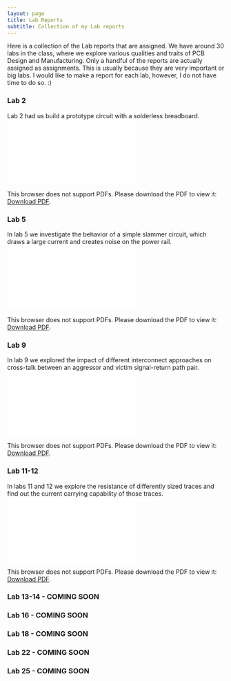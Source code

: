 ```yaml
---
layout: page
title: Lab Reports
subtitle: Collection of my Lab reports
---
```

Here is a collection of the Lab reports that are assigned. We have around 30 labs in the class, where we explore various qualities and traits of PCB Design and Manufacturing. Only a handful of the reports are actually assigned as assignments. This is usually because they are 
very important or big labs. I would like to make a report for each lab, however, I do not have time to do so. :)

### Lab 2
Lab 2 had us build a prototype circuit with a solderless breadboard.
<object data="/assets/pdf/pcb/ECEN_5730_Lab_2_Report.pdf" type="application/pdf" width="700px" height="700px">
    <embed src="/assets/pdf/pcb/ECEN_5730_Lab_2_Report.pdf">
        <p>This browser does not support PDFs. Please download the PDF to view it: <a href="/assets/pdf/pcb/ECEN_5730_Lab_2_Report.pdf">Download PDF</a>.</p>
    </embed>
</object>

### Lab 5
In lab 5 we investigate the behavior of a simple slammer circuit, which draws a large current and creates noise on the power rail. 
<object data="/assets/pdf/pcb/ECEN_5730_Lab_5_Report.pdf" type="application/pdf" width="700px" height="700px">
    <embed src="/assets/pdf/pcb/ECEN_5730_Lab_5_Report.pdf">
        <p>This browser does not support PDFs. Please download the PDF to view it: <a href="/assets/pdf/pcb/ECEN_5730_Lab_5_Report.pdf">Download PDF</a>.</p>
    </embed>
</object>

### Lab 9
In lab 9 we explored the impact of different interconnect approaches on cross-talk between
an aggressor and victim signal-return path pair.
<object data="/assets/pdf/pcb/ECEN_5730_Lab_9_Report.pdf" type="application/pdf" width="700px" height="700px">
    <embed src="/assets/pdf/pcb/ECEN_5730_Lab_9_Report.pdf">
        <p>This browser does not support PDFs. Please download the PDF to view it: <a href="/assets/pdf/pcb/ECEN_5730_Lab_9_Report.pdf">Download PDF</a>.</p>
    </embed>
</object>

### Lab 11-12
In labs 11 and 12 we explore the resistance of differently sized traces and find out the current carrying capability of those traces.
<object data="/assets/pdf/pcb/ECEN_5730_Lab_11_12_Report.pdf" type="application/pdf" width="700px" height="700px">
    <embed src="/assets/pdf/pcb/ECEN_5730_Lab_11_12_Report.pdf">
        <p>This browser does not support PDFs. Please download the PDF to view it: <a href="/assets/pdf/pcb/ECEN_5730_Lab_11_12_Report.pdf">Download PDF</a>.</p>
    </embed>
</object>

### Lab 13-14 - COMING SOON
<!-- In lab 15 we explored the professor's design of board 2, which explored good and bad PCB layouts' effect on noise and signal integrity.
<object data="/assets/pdf/lab_15.pdf" type="application/pdf" width="700px" height="700px">
    <embed src="/assets/pdf/lab_15.pdf">
        <p>This browser does not support PDFs. Please download the PDF to view it: <a href="/assets/pdf/lab_15.pdf">Download PDF</a>.</p>
    </embed>
</object> -->


### Lab 16 - COMING SOON
<!-- In lab 16 we explored single and differential-ended measurements.
<object data="/assets/pdf/lab16.pdf" type="application/pdf" width="700px" height="700px">
    <embed src="/assets/pdf/lab16.pdf">
        <p>This browser does not support PDFs. Please download the PDF to view it: <a href="/assets/pdf/lab_15.pdf">Download PDF</a>.</p>
    </embed>
</object> -->


### Lab 18 - COMING SOON
<!-- In lab 18 we measured inrush current and the effect it has on a circuit. 
<object data="/assets/pdf/lab18.pdf" type="application/pdf" width="700px" height="700px">
    <embed src="/assets/pdf/lab18.pdf">
        <p>This browser does not support PDFs. Please download the PDF to view it: <a href="/assets/pdf/lab_15.pdf">Download PDF</a>.</p>
    </embed>
</object> -->

### Lab 22 - COMING SOON
<!-- In lab 22 we made a SSB version of Board 4.
<object data="/assets/pdf/lab22.pdf" type="application/pdf" width="700px" height="700px">
    <embed src="/assets/pdf/lab22.pdf">
        <p>This browser does not support PDFs. Please download the PDF to view it: <a href="/assets/pdf/lab_15.pdf">Download PDF</a>.</p>
    </embed>
</object> -->


### Lab 25 - COMING SOON
<!-- In lab 25 we explore the impact of ferrite filters. 
<object data="/assets/pdf/lab25.pdf" type="application/pdf" width="700px" height="700px">
    <embed src="/assets/pdf/lab25.pdf">
        <p>This browser does not support PDFs. Please download the PDF to view it: <a href="/assets/pdf/lab_15.pdf">Download PDF</a>.</p>
    </embed>
</object> -->


